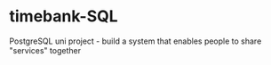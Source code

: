 # timebank-SQL
PostgreSQL uni project - build a system that enables people to share "services" together

